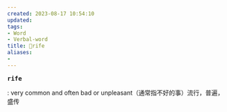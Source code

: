 ```yaml
---
created: 2023-08-17 10:54:10
updated: 
tags: 
- Word
- Verbal-word
title: 🚩rife
aliases:
- 
---
```


<pre><strong>rife</strong></pre>
: very common and often bad or unpleasant（通常指不好的事）流行，普遍，盛传